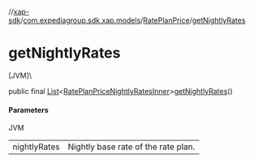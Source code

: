 //[xap-sdk](../../../index.md)/[com.expediagroup.sdk.xap.models](../index.md)/[RatePlanPrice](index.md)/[getNightlyRates](get-nightly-rates.md)

# getNightlyRates

[JVM]\

public final [List](https://docs.oracle.com/javase/8/docs/api/java/util/List.html)&lt;[RatePlanPriceNightlyRatesInner](../-rate-plan-price-nightly-rates-inner/index.md)&gt;[getNightlyRates](get-nightly-rates.md)()

#### Parameters

JVM

| | |
|---|---|
| nightlyRates | Nightly base rate of the rate plan. |

